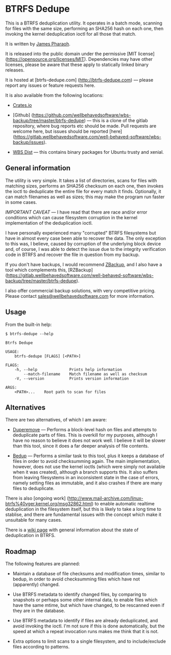 # BTRFS Dedupe

This is a BTRFS deduplication utility. It operates in a batch mode, scanning
for files with the same size, performing an SHA256 hash on each one, then
invoking the kernel deduplication ioctl for all those that match.

It is written by [James Pharaoh](james@pharaoh.uk).

It is released into the public domain under the permissive [MIT license]
(https://opensource.org/licenses/MIT). Dependencies may have other licenses,
please be aware that these apply to statically linked binary releases.

It is hosted at [btrfs-dedupe.com]
(http://btrfs-dedupe.com) — please report any issues or feature requests here.

It is also available from the following locations:

* [Crates.io](https://crates.io/crates/btrfs-dedupe)

* [Github]
(https://github.com/wellbehavedsoftware/wbs-backup/tree/master/btrfs-dedupe) —
this is a clone of the gitlab repository, where bug reports etc should be made.
Pull requests are welcome here, but issues should be reported [here]
(https://gitlab.wellbehavedsoftware.com/well-behaved-software/wbs-backup/issues).

* [WBS Dist](https://dist.wellbehavedsoftware.com/btrfs-dedupe/) — this contains
binary packages for Ubuntu trusty and xenial.

## General information

The utility is very simple. It takes a list of directories, scans for files with
matching sizes, performs an SHA256 checksum on each one, then invokes the ioctl
to deduplicate the entire file for every match it finds. Optionally, it can
match filenames as well as sizes; this may make the program run faster in some
cases.

*IMPORTANT CAVEAT* &mdash; I have read that there are race and/or error
conditions which can cause filesystem corruption in the kernel implementation of
the deduplication ioctl.

I have personally experienced many "corrupted" BTRFS filesystems but have in
almost every case been able to recover the data. The only exception to this was,
I believe, caused by corruption of the underlying block device and, of course, I
was able to detect the issue due to the integrity verification code in BTRFS and
recover the file in question from my backup.

If you don't have backups, I would recommend [ZBackup](http://zbackup.org/), and
I also have a tool which complements this, [RZBackup]
(https://gitlab.wellbehavedsoftware.com/well-behaved-software/wbs-backup/tree/master/btrfs-dedupe).

I also offer commercial backup solutions, with very competitive pricing. Please
contact [sales@wellbehavedsoftware.com](mailto:sales@wellbehavedsoftware.com)
for more information.

## Usage

From the built-in help:

```
$ btrfs-dedupe --help

Btrfs Dedupe 

USAGE:
    btrfs-dedupe [FLAGS] [<PATH>]

FLAGS:
    -h, --help              Prints help information
        --match-filename    Match filename as well as checksum
    -V, --version           Prints version information

ARGS:
    <PATH>...    Root path to scan for files
```

## Alternatives

There are two alternatives, of which I am aware:

* [Duperemove](https://github.com/markfasheh/duperemove) — Performs a
block-level hash on files and attempts to deduplicate parts of files. This is
overkill for my purposes, although I have no reason to believe it does not work
well. I believe it will be slower than this tool, since it does a far deeper
analysis of file contents.

* [Bedup](https://github.com/g2p/bedup) — Performs a similar task to this tool,
plus it keeps a database of files in order to avoid checksumming again. The main
implementation, however, does not use the kernel ioctls (which were simply not
available when it was created), although a branch supports this. It also suffers
from leaving filesystems in an inconsistent state in the case of errors, namely
setting files as immutable, and it also crashes if there are many files to
deduplicate.

There is also [ongoing work]
(http://www.mail-archive.com/linux-btrfs%40vger.kernel.org/msg32862.html) to
enable automatic realtime deduplication in the filesystem itself, but this is
likely to take a long time to stablise, and there are fundamental issues with
the concept which make it unsuitable for many cases.

There is a [wiki page](https://btrfs.wiki.kernel.org/index.php/Deduplication)
with general information about the state of deduplication in BTRFS.

## Roadmap

The following features are planned:

* Maintain a database of file checksums and modification times, similar to
bedup, in order to avoid checksumming files which have not (apparently) changed.

* Use BTRFS metadata to identify changed files, by comparing to snapshots or
perhaps some other internal data, to enable files which have the same mtime, but
which have changed, to be rescanned even if they are in the database.

* Use BTRFS metadata to identify if files are already deduplicated, and avoid
invoking the ioctl. I'm not sure if this is done automatically, but the speed at
which a repeat invocation runs makes me think that it is not.

* Extra options to limit scans to a single filesystem, and to include/exclude
files according to patterns.
